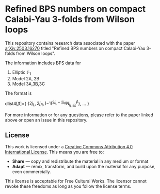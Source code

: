 # Refined BPS numbers on compact Calabi-Yau 3-folds from Wilson loops

This repository contains research data associated with the paper [arXiv:2503.16270](https://arxiv.org/abs/2503.16270) titled "Refined BPS numbers on compact Calabi-Yau 3-folds from Wilson loops". 

The information includes BPS data for

1. Elliptic $`\mathbb{F}_1`$
2. Model 2A, 2B
3. Model 3A,3B,3C

The format is

dlist4[$`\beta`$]={ {$`2j_L,2j_R,(-1)^{2j_L+2j_R}N_{j_L,j_R}^{\beta}`$}, ... }

For more information or for any questions, please refer to the paper linked above or open an issue in this repository.

## License

This work is licensed under a [Creative Commons Attribution 4.0 International License](http://creativecommons.org/licenses/by/4.0/). This means you are free to:

- **Share** — copy and redistribute the material in any medium or format
- **Adapt** — remix, transform, and build upon the material
for any purpose, even commercially.

This license is acceptable for Free Cultural Works. The licensor cannot revoke these freedoms as long as you follow the license terms.


